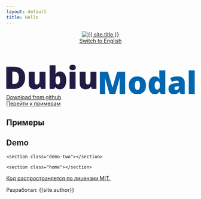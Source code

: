 ```yaml
---
layout: default
title: Hello
---
```


<header class="header">
	<div class="container">
		<div class="flexbox">
			<div class="flex-12 l:flex-6">
				<a href="{{ " /" | relative_url }}" class="header--logo">
					<img src="{{ " /assets/img/logo.svg" | relative_url }}" alt="{{ site.title }}">
				</a>
			</div>
			<div class="flex-12 l:flex-6">
				<a href="{{ " /en/" | relative_url }}" class="header--lang btnSwitch">
					<span>Switch to English</span>
				</a>
			</div>
		</div>
	</div>
</header>

<main class="main">
	<section class="home">
		<div class="container">
			<div class="flexbox">
				<div class="home__svg flex-12">
					<svg width="582" height="91" viewBox="0 0 582 91" fill="none" xmlns="http://www.w3.org/2000/svg">
						<path
							d="M58.1844 38.8189C58.1844 46.7987 56.6997 53.4328 53.7303 58.7213C50.7609 64.0098 46.5725 67.984 41.1651 70.6439C35.7889 73.2725 29.4595 74.5868 22.1766 74.5868H0V5.96131H23.7238C31.1004 5.96131 37.3518 7.22868 42.4779 9.76341C47.604 12.2981 51.4954 16.0064 54.1523 20.8881C56.8403 25.7698 58.1844 31.7467 58.1844 38.8189ZM38.9615 39.4761C38.9615 35.3141 38.3989 31.8719 37.2736 29.1494C36.1796 26.3956 34.523 24.3459 32.3038 23.0003C30.0846 21.6235 27.2871 20.935 23.9114 20.935H18.5196V59.3784H22.6455C28.2717 59.3784 32.3976 57.7512 35.0231 54.4967C37.6487 51.211 38.9615 46.2041 38.9615 39.4761Z"
							fill="#221C44" />
						<path
							d="M121.104 21.4044V74.5868H107.273L104.976 67.9684H103.897C102.803 69.7521 101.412 71.2072 99.7245 72.3337C98.0679 73.429 96.2238 74.227 94.1921 74.7277C92.1604 75.2596 90.0506 75.5256 87.8626 75.5256C84.3931 75.5256 81.2518 74.8528 78.4387 73.5072C75.6569 72.1616 73.4376 70.0493 71.781 67.1704C70.1557 64.2914 69.343 60.5832 69.343 56.0457V21.4044H87.6751V50.4599C87.6751 53.9022 88.1596 56.5308 89.1285 58.3458C90.1287 60.1295 91.7541 61.0213 94.0046 61.0213C96.3176 61.0213 98.0992 60.3955 99.3495 59.1437C100.631 57.892 101.522 56.0457 102.022 53.6049C102.522 51.164 102.772 48.1912 102.772 44.6864V21.4044H121.104Z"
							fill="#221C44" />
						<path
							d="M152.095 1.549V18.0717C152.095 19.9493 152.033 21.7486 151.908 23.4697C151.783 25.1596 151.626 26.7555 151.439 28.2576H152.095C153.47 26.0984 155.268 24.2677 157.487 22.7656C159.706 21.2323 162.613 20.4656 166.208 20.4656C171.74 20.4656 176.257 22.8126 179.757 27.5065C183.289 32.2005 185.055 38.9911 185.055 47.8783C185.055 53.9178 184.243 59.0029 182.617 63.1336C180.992 67.233 178.71 70.331 175.772 72.4276C172.865 74.493 169.49 75.5256 165.645 75.5256C161.894 75.5256 159.034 74.8841 157.065 73.6011C155.127 72.2868 153.47 70.8786 152.095 69.3766H150.97L148.063 74.5868H133.763V1.549H152.095ZM159.503 34.876C157.815 34.876 156.424 35.2672 155.33 36.0495C154.236 36.8318 153.424 38.0523 152.892 39.7108C152.361 41.338 152.095 43.419 152.095 45.9538V48.5354C152.095 52.6661 152.642 55.7328 153.736 57.7356C154.861 59.7383 156.846 60.7397 159.691 60.7397C161.847 60.7397 163.504 59.6288 164.66 57.407C165.817 55.1852 166.395 51.9464 166.395 47.6905C166.395 43.4347 165.832 40.2428 164.707 38.1149C163.582 35.9556 161.847 34.876 159.503 34.876Z"
							fill="#221C44" />
						<path
							d="M213.983 21.4044V74.5868H195.651V21.4044H213.983ZM204.888 0C207.513 0 209.795 0.547627 211.733 1.64288C213.702 2.73814 214.687 4.913 214.687 8.16747C214.687 11.3281 213.702 13.4716 211.733 14.5982C209.795 15.6934 207.513 16.2411 204.888 16.2411C202.2 16.2411 199.902 15.6934 197.996 14.5982C196.12 13.4716 195.183 11.3281 195.183 8.16747C195.183 4.913 196.12 2.73814 197.996 1.64288C199.902 0.547627 202.2 0 204.888 0Z"
							fill="#221C44" />
						<path
							d="M278.45 21.4044V74.5868H264.619L262.322 67.9684H261.244C260.15 69.7521 258.759 71.2072 257.071 72.3337C255.414 73.429 253.57 74.227 251.538 74.7277C249.507 75.2596 247.397 75.5256 245.209 75.5256C241.739 75.5256 238.598 74.8528 235.785 73.5072C233.003 72.1616 230.784 70.0493 229.127 67.1704C227.502 64.2914 226.689 60.5832 226.689 56.0457V21.4044H245.021V50.4599C245.021 53.9022 245.506 56.5308 246.475 58.3458C247.475 60.1295 249.1 61.0213 251.351 61.0213C253.664 61.0213 255.445 60.3955 256.696 59.1437C257.977 57.892 258.868 56.0457 259.368 53.6049C259.868 51.164 260.118 48.1912 260.118 44.6864V21.4044H278.45Z"
							fill="#221C44" />
						<path
							d="M318.928 90.0613L304.909 40.634H304.487C304.612 41.917 304.737 43.6538 304.862 45.8443C305.019 48.0348 305.159 50.3974 305.284 52.9321C305.409 55.4669 305.472 57.9077 305.472 60.2547V90.0613H289.062V21.4357H313.724L328.024 70.1589H328.399L342.417 21.4357H367.126V90.0613H350.106V59.9731C350.106 57.8138 350.138 55.4982 350.2 53.026C350.294 50.5226 350.388 48.1756 350.481 45.9851C350.606 43.7633 350.716 42.0109 350.81 40.7279H350.388L336.557 90.0613H318.928Z"
							fill="#0066AF" />
						<path
							d="M431.546 63.3527C431.546 67.7963 430.936 71.7392 429.717 75.1815C428.498 78.6237 426.732 81.5183 424.419 83.8653C422.106 86.2122 419.309 87.9959 416.027 89.2164C412.745 90.4055 409.041 91.0001 404.915 91.0001C401.07 91.0001 397.538 90.4055 394.319 89.2164C391.131 87.9959 388.349 86.2122 385.973 83.8653C383.598 81.5183 381.754 78.6237 380.441 75.1815C379.159 71.7392 378.519 67.7963 378.519 63.3527C378.519 57.4696 379.581 52.494 381.707 48.4259C383.864 44.3579 386.927 41.2599 390.896 39.1319C394.897 37.004 399.664 35.94 405.196 35.94C410.291 35.94 414.823 37.004 418.793 39.1319C422.763 41.2599 425.873 44.3579 428.123 48.4259C430.405 52.494 431.546 57.4696 431.546 63.3527ZM397.132 63.3527C397.132 66.3881 397.398 68.9541 397.929 71.0508C398.461 73.1161 399.304 74.6964 400.461 75.7917C401.649 76.8556 403.196 77.3876 405.103 77.3876C407.009 77.3876 408.525 76.8556 409.65 75.7917C410.776 74.6964 411.588 73.1161 412.088 71.0508C412.62 68.9541 412.885 66.3881 412.885 63.3527C412.885 60.3173 412.62 57.7826 412.088 55.7485C411.588 53.7145 410.76 52.1811 409.604 51.1484C408.478 50.1158 406.947 49.5994 405.009 49.5994C402.227 49.5994 400.211 50.7573 398.961 53.073C397.742 55.3886 397.132 58.8152 397.132 63.3527Z"
							fill="#0066AF" />
						<path
							d="M458.552 91.0001C453.082 91.0001 448.581 88.6687 445.049 84.0061C441.517 79.3434 439.751 72.5215 439.751 63.5405C439.751 54.4655 441.564 47.5967 445.189 42.934C448.815 38.2714 453.504 35.94 459.255 35.94C461.63 35.94 463.678 36.2843 465.397 36.9727C467.116 37.6612 468.601 38.6 469.851 39.7891C471.132 40.9469 472.242 42.2612 473.18 43.732H473.555C473.336 42.3864 473.133 40.5401 472.945 38.1931C472.758 35.8149 472.664 33.4992 472.664 31.2461V17.0234H491.137V90.0613H477.306L473.367 83.3489H472.664C471.82 84.7571 470.757 86.0401 469.476 87.198C468.225 88.3558 466.694 89.2789 464.881 89.9674C463.099 90.6558 460.99 91.0001 458.552 91.0001ZM466.053 76.4958C468.991 76.4958 471.054 75.5726 472.242 73.7263C473.461 71.8487 474.117 69.0011 474.211 65.1833V63.7282C474.211 59.535 473.617 56.3274 472.43 54.1056C471.273 51.8525 469.085 50.726 465.866 50.726C463.678 50.726 461.865 51.7899 460.427 53.9179C458.989 56.0458 458.27 59.3472 458.27 63.8221C458.27 68.2344 458.989 71.4576 460.427 73.4916C461.896 75.4944 463.771 76.4958 466.053 76.4958Z"
							fill="#0066AF" />
						<path
							d="M529.77 35.94C536.49 35.94 541.741 37.6142 545.523 40.9626C549.305 44.2796 551.196 49.0205 551.196 55.1852V90.0613H538.491L534.974 83.0203H534.599C533.099 84.8979 531.552 86.4313 529.957 87.6204C528.395 88.7783 526.597 89.6232 524.566 90.1551C522.534 90.7184 520.049 91.0001 517.111 91.0001C514.048 91.0001 511.297 90.3742 508.859 89.1225C506.421 87.8708 504.499 85.9775 503.092 83.4428C501.686 80.9081 500.983 77.7005 500.983 73.8202C500.983 68.1249 502.952 63.9003 506.89 61.1465C510.828 58.3928 516.533 56.8438 524.003 56.4995L532.864 56.2179V55.4669C532.864 53.0886 532.27 51.3988 531.083 50.3974C529.926 49.396 528.363 48.8953 526.394 48.8953C524.3 48.8953 521.956 49.2709 519.361 50.0219C516.798 50.7416 514.22 51.6804 511.625 52.8383L506.327 40.7279C509.391 39.1632 512.86 37.9741 516.736 37.1605C520.612 36.3469 524.956 35.94 529.77 35.94ZM532.958 66.3099L528.738 66.4976C525.363 66.6228 522.987 67.2174 521.612 68.2813C520.268 69.314 519.596 70.8004 519.596 72.7406C519.596 74.5556 520.08 75.9012 521.049 76.7774C522.018 77.6223 523.3 78.0448 524.894 78.0448C527.113 78.0448 529.004 77.3407 530.567 75.9325C532.161 74.5243 532.958 72.6937 532.958 70.4406V66.3099Z"
							fill="#0066AF" />
						<path d="M582 90.0613H563.668V17.0234H582V90.0613Z" fill="#0066AF" />
					</svg>
				</div>
				<div class="home__btns flex-12">
					<div class="flexbox">
						<div class="flex-12 md:flex-6">
							<a href="https://github.com/DubiumEkb/DubiumModal/" class="btn" target="_blank">Download
								from github</a>
						</div>
						<div class="flex-12 md:flex-6">
							<a href="#example" class="btn btn-primary">Перейти к примерам</a>
						</div>
					</div>
				</div>
			</div>
		</div>
	</section>
	<section class="demo-one">
		<h1 id="example">Примеры</h1>
		<h2>Demo</h2>
	</section>

	<section class="demo-two"></section>

	<section class="home"></section>
</main>

<footer class="footer">
	<div class="container">
		<a class="footer--mit" href="https://github.com/DubiumEkb/DubiumModal/blob/main/LICENSE" target="blank">Код
			распространяется по лицензии MIT.</a>
		<p class="footer--dev">Разработал: {{site.author}}</p>
	</div>
</footer>
